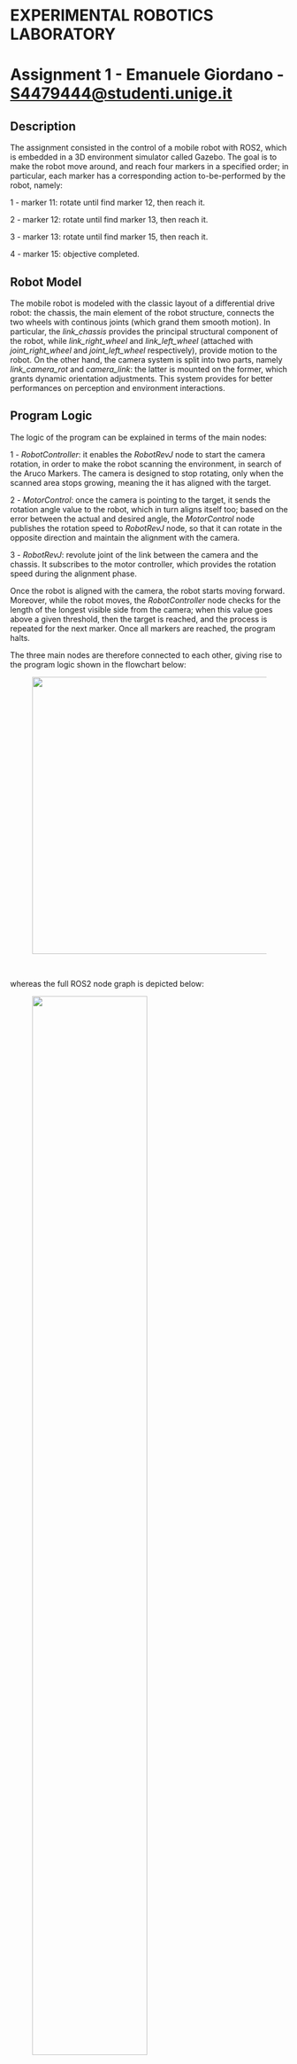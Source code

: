 # EXPERIMENTAL ROBOTICS LABORATORY #
# Assignment 1 - Emanuele Giordano - S4479444@studenti.unige.it #

## Description
The assignment consisted in the control of a mobile robot with ROS2, which is embedded in a 3D environment simulator called Gazebo.
The goal is to make the robot move around, and reach four markers in a specified order; in particular, each marker has a corresponding action to-be-performed by the robot, namely:

1 - marker 11: rotate until find marker 12, then reach it.

2 - marker 12: rotate until find marker 13, then reach it.

3 - marker 13: rotate until find marker 15, then reach it.

4 - marker 15: objective completed.


## Robot Model
The mobile robot is modeled with the classic layout of a differential drive robot: the chassis, the main element of the robot structure, connects the two wheels with continous joints (which grand them smooth motion).
In particular, the *link_chassis* provides the principal structural component of the robot, while *link_right_wheel* and *link_left_wheel* (attached with *joint_right_wheel* and *joint_left_wheel* respectively), provide motion to the robot.
On the other hand, the camera system is split into two parts, namely *link_camera_rot* and *camera_link*: the latter is mounted on the former, which grants dynamic orientation adjustments.
This system provides for better performances on perception and environment interactions.


## Program Logic
The logic of the program can be explained in terms of the main nodes:

1 - *RobotController*: it enables the *RobotRevJ* node to start the camera rotation, in order to make the robot scanning the environment, in search of the Aruco Markers. The camera is designed to stop rotating, only when the scanned area stops growing, meaning the it has aligned with the target.

2 - *MotorControl*: once the camera is pointing to the target, it sends the rotation angle value to the robot, which in turn aligns itself too; based on the error between the actual and desired angle, the *MotorControl* node publishes the rotation speed to *RobotRevJ* node, so that it can rotate in the opposite direction and maintain the alignment with the camera.

3 - *RobotRevJ*: revolute joint of the link between the camera and the chassis. It subscribes to the motor controller, which provides the rotation speed during the alignment phase.

Once the robot is aligned with the camera, the robot starts moving forward.
Moreover, while the robot moves, the *RobotController* node checks for the length of the longest visible side from the camera; when this value goes above a given threshold, then the target is reached, and the process is repeated for the next marker.
Once all markers are reached, the program halts.

The three main nodes are therefore connected to each other, giving rise to the program logic shown in the flowchart below:
</br>
<figure>
<img src="readme_imgs/Expro_flusso_1.jpg" width="500">
</figure>
<br/>

whereas the full ROS2 node graph is depicted below:
</br>
<figure>
<img src="readme_imgs/rosgraph.png" style="width:70%">
</figure>
<br/>

## ROS2 Nodes 

### RobotController
The *RobotController* node has the purpose of controlling the robot's motion, according to the detection data of AruUco markers from the camera.
A timer periodically executes the main controller logic, handling the robot's behavour through the use of a flag.

Subscribers:

    1 - `aruco_markers`: it listens for the ArUco markers information detected by the camera, and then updates the internal state with marker IDs.
    2 - `aruco_corners`: it listens for updates of detected ArUco markers' corners, providing the internal state with the corners' coordinates.

Publishers:

    1 - `camera_on_off`: publishes a bool message to activate/deactivate the camera rotation;
    2 - `marker_reached`: publishes a bool message, with values:
            - true: the robot has reached the selected marker;
            - false: the marker has been lost by the camera.

Internal Variables:

    - `id_marker`: ID of current marker to be reached;
    - `position_marker`: index of the current marker, from the list of detected markers;
    - `corners_marker`: corners of the currently targeted marker;
    - `goal_markers`: list of goal ArUco markers;
    - `reached_markers`: number of successfully reached markers;
    - `flag`:   internal flag employed by the controller logic, to switch between different operating modes, namely *camera rotation* and *marker following*;
    - `flag_marker`: checks if the the targeted marker has been detected by the camera;
    - `last_marker_area`: memory value for comparing two consecutive measurements of the room area;
    - `iteration`: wait for the inaccurate measurement of the camera.

Logic:

    1 - `flag == 0`: Camera Rotation Mode
        Enables camera rotation and waits for a detection of a targeted ArUco marker; when such is found, goes to Marker Following Mode;
    2 - `flag == 1`: Marker Following Mode
        Follows the targeted marker through a feedback loop with the camera; it checks whether the marker is within a certain area, in order to consider it as reached;
    3 - `flag == 2`: Task Successful
        Terminates the node when all makers have been reached.

### MotorControl
Its job is to control the robot motion, by waiting for the angle of the marker detected by *RobotController* node, and then aligning the robot with such angle. In this way, the robot can move directly towards the targeted marker, until it receives a stopping command from the *RobotController*.

Subscribers:

    1 - `odom`: handling the robot odometry, used to align the robot orientation with the angle of the marker detected by the camera;
    2 - `camera_theta_goal`: receives the angle of detected marker, and begins aligning itself to this orientation;
    3 - `marker_reached`: receives a bool msg from the controller, indicating if the detected marker's area in the camera FOV is great enough to consider the marker as reached.

Publishers:

    1 - `cmd_vel`: publishes a Twist msg to move the robot;
    2 - `inverse_rotation`: used to synchronize the rotation of the robot with that of the camera, such that the camera can keep the target in its FOV while moving.

Internal Variables:

    - `theta`: orientation angle of the robot;
    - `theta_goal`: orientation angle of the marker, detected by the camera;
    - `flag`: internal flag used to handle the node state;
    - `dt`: timer and sleep period inside the node.
    - `reached_markers`: number of successfully reached markers.

Logic: 

It periodically executes a timer to handle the main controller logic, switching between the following states:

    - `flag == 0`: waits for the detection of the marker by the camera, and increments its value by 1 as soon as the angle of the marker is acquired.
    - `flag == 1`: aligns the robot with the detected marker, constantly publishing its actual rotation speed to the camera, in order to keep the target in its FOV while moving.
    - `flag == 2`: moves directly towards the marker, until receiving a halt command from the controller;
    - `flag == 3`: the robot stops and moves backwards, to allow for the next iteration.

### Robot Revolute Joint Node
It handles the camera joint, attached to a vertical link that is able to rotate on the z-axis.

Subscribers:

    1 - `camera_on_off`: listens to the robot_action_client, which sends a bool with the values:
        - true: the joint rotates with constant angular velocity, to scan the robot's surroudings in search for a new target;
        - false: the joint compensates for the robot's rotation;
    2 - `inverse_rotation`: listens to the motor_controller, in order to know which direction the robot's chassis is rotating, and compensates the camera orientation in order to keep it aligned with the targeted marker;
    3 - `marker_reached`: listens to the robot_action_client, to know whether a marker has been reached or not.

Publishers:

    1 - `camera_theta_goal`: sends the current rotation angle to the wheeled robot, in order to let it know the required orientation to reach the next marker;
    2 - `/joint_cam_controller/commands`: updates the joint position along the z-axis, of a certain angle over a fixed period of time.

Internal Variables:

    - `current_angle`: current angle of the camera;
    - `sign`: direction of rotation, 1 (clockwise) or -1 (counterclockwise);
    - `op_mode`: operating mode of the camera, true (scanning) or false (compensating);
    - `dt`: control loop sampling period;
    - `angular_vel`: current angular velocity of the robot's chassis;
    - `mode_timer`: timer for handling the operating modes;
    - `theta_goal`:  current angle of the marker detected by the camera, and sent to the wheeled robot in order to start the tracking;

Logic:

It periodically executes a timer function, which handles the operating mode of the camera:

    - `op_mode == true`: the camera incrementally rotates, and commands are published to rotate the joint;
    - `op_mode == false`: the camera compensates its orientation based on the angular velocity of the robot's chassis, and publishes the goal angle.

## Installation and running 
1) Download the repository inside your workspace with: `git clone https://github.com/S4479444/ExpRo/tree/main/Assignment%201`

2) From the root directory of ROS2 workspace, run: `colcon build`

3) Install Konsole with: `sudo apt-get install konsole`

4) Run the following command inside `/src/Assignment1` of your root directory: `chmod u+x launch_exp.sh`

5) Run the code with: `bash launch_exp.sh`

# Videos 
